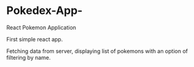 # Pokedex-App-
React Pokemon Application

First simple react app.

Fetching data from server, displaying list of pokemons with an option of filtering by name. 
